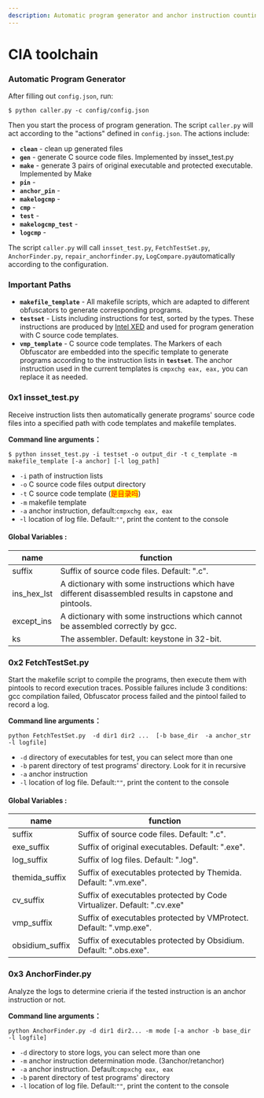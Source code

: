 ```yaml
---
description: Automatic program generator and anchor instruction counting
---
```


# CIA toolchain

### Automatic Program Generator

After filling out `config.json`, run:

```shell-session
$ python caller.py -c config/config.json
```

Then you start the process of program generation. The script `caller.py` will act according to the "actions" defined in `config.json`. The actions include:

* **`clean`** - clean up generated files
* **`gen`** - generate C source code files. Implemented by insset\_test.py
* **`make`** - generate 3 pairs of original executable and protected executable. Implemented by Make
* **`pin`** -&#x20;
* **`anchor_pin`** -&#x20;
* **`makelogcmp`** -&#x20;
* **`cmp`** -&#x20;
* **`test`** -&#x20;
* **`makelogcmp_test`** -&#x20;
* **`logcmp`** -&#x20;

The script `caller.py` will call `insset_test.py`, `FetchTestSet.py`, `AnchorFinder.py`, `repair_anchorfinder.py`, `LogCompare.py`automatically according to the configuration.

### Important Paths

* **`makefile_template`** - All makefile scripts, which are adapted to different obfuscators to generate corresponding programs.
* **`testset`** - Lists including instructions for test, sorted by the types. These instructions are produced by [Intel XED](https://intelxed.github.io) and used for program generation with C source code templates.
* **`vmp_template`** - C source code templates. The Markers of each Obfuscator are embedded into the specific template to generate programs according to the instruction lists in **`testset`**. The anchor instruction used in the current templates is `cmpxchg eax, eax,` you can replace it as needed.

### 0x1 insset\_test.py

Receive instruction lists then automatically generate programs' source code files into a specified path with code templates and makefile templates.

**Command line arguments：**

```
$ python insset_test.py -i testset -o output_dir -t c_template -m makefile_template [-a anchor] [-l log_path]
```

* `-i` path of instruction lists
* `-o` C source code files output directory
* `-t` C source code template (<mark style="color:red;">是目录吗</mark>)
* `-m` makefile template
* `-a` anchor instruction, default:`cmpxchg eax, eax`
* \-`l`  location of log file. Default:`""`, print the content to the console

#### Global Variables :

| name          | function                                                                                                |
| ------------- | ------------------------------------------------------------------------------------------------------- |
| suffix        | Suffix of source code files. Default: ".c".                                                             |
| ins\_hex\_lst | A dictionary with some instructions which have different disassembled results in capstone and pintools. |
| except\_ins   | A dictionary with some instructions which cannot be assembled correctly by gcc.                         |
| ks            | The assembler. Default: keystone in 32-bit.                                                             |

### 0x2 FetchTestSet.py

Start the makefile script to compile the programs, then execute them with pintools to record execution traces. Possible failures include 3 conditions: gcc compilation failed, Obfuscator process failed and the pintool failed to record a log.

**Command line arguments：**

```
python FetchTestSet.py  -d dir1 dir2 ...  [-b base_dir  -a anchor_str  -l logfile]
```

* `-d` directory of executables for test, you can select more than one
* `-b` parent directory of test programs' directory. Look for it in recursive
* `-a` anchor instruction
* `-l` location of log file. Default:`""`, print the content to the console

#### Global Variables :

| name             | function                                                                |
| ---------------- | ----------------------------------------------------------------------- |
| suffix           | Suffix of source code files. Default: ".c".                             |
| exe\_suffix      | Suffix of original executables. Default: ".exe".                        |
| log\_suffix      | Suffix of log files. Default: ".log".                                   |
| themida\_suffix  | Suffix of executables protected by Themida. Default: ".vm.exe".         |
| cv\_suffix       | Suffix of executables protected by Code Virtualizer. Default: ".cv.exe" |
| vmp\_suffix      | Suffix of executables protected by VMProtect. Default: ".vmp.exe".      |
| obsidium\_suffix | Suffix of executables protected by Obsidium. Default: ".obs.exe".       |

### 0x3 AnchorFinder.py

Analyze the logs to determine crieria if the tested instruction is an anchor instruction or not.

**Command line arguments：**

```
python AnchorFinder.py -d dir1 dir2... -m mode [-a anchor -b base_dir -l logfile]
```

* `-d` directory to store logs, you can select more than one
* `-m` anchor instruction determination mode. (3anchor/retanchor)
* `-a` anchor instruction. Default:`cmpxchg eax, eax`
* `-b` parent directory of test programs' directory
* `-l` location of log file. Default:`""`, print the content to the console

